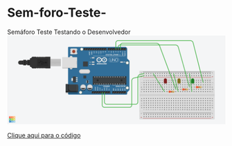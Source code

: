 # Sem-foro-Teste-
Semáforo Teste
Testando o Desenvolvedor
<img src="Shiny Elzing.png">


<a href="shiny_elzing1.ino">Clique aqui para o código</a>
